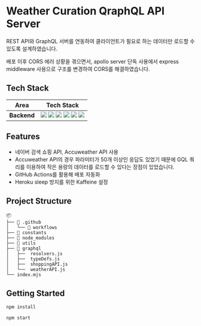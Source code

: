 # Weather Curation QraphQL API Server

REST API와 GraphQL 서버를 연동하여 클라이언트가 필요로 하는 데이터만 로드할 수 있도록 설계하였습니다.

배포 이후 CORS 에러 상황을 겪으면서, apollo server 단독 사용에서 express middleware 사용으로 구조를 변경하여 CORS를 해결하였습니다.

## Tech Stack

<div align=center>

|    Area     |                                                                                                                                                                                                                                                                         Tech Stack                                                                                                                                                                                                                                                                          |
| :---------: | :---------------------------------------------------------------------------------------------------------------------------------------------------------------------------------------------------------------------------------------------------------------------------------------------------------------------------------------------------------------------------------------------------------------------------------------------------------------------------------------------------------------------------------------------------------: |
| **Backend** | <img src="https://img.shields.io/badge/GraphQL-E10098.svg?style=for-the-badge&logo=Node.js&logoColor=white"> <img src="https://img.shields.io/badge/Node.js-339933.svg?style=for-the-badge&logo=Node.js&logoColor=white"> <img src="https://img.shields.io/badge/express-000000.svg?style=for-the-badge&logo=express&logoColor=white"> <img src="https://img.shields.io/badge/axios-5A29E4?style=for-the-badge&logo=axios&logoColor=white"> <img src="https://img.shields.io/badge/github_actions-2088FF?style=for-the-badge&logo=githubactions&logoColor=white"> <img src="https://img.shields.io/badge/heroku-430098?style=for-the-badge&logo=heroku&logoColor=white"> |

</div>

## Features

- 네이버 검색 쇼핑 API, Accuweather API 사용
- Accuweather API의 경우 파라미터가 50개 이상인 응답도 있었기 때문에 GQL 쿼리를 이용하여 작은 용량의 데이터를 로드할 수 있다는 장점이 있었습니다.
- GitHub Actions를 활용해 배포 자동화
- Heroku sleep 방지를 위한 Kaffeine 설정

## Project Structure

```
📦
├── 📂 .github
│   └── 📂 workflows
├── 📂 constants
├── 📂 node_modules
├── 📂 utils
├── 📂 graphql
│   ├──  resolvers.js
│   ├──  typeDefs.js
│   ├──  shoppingAPI.js
│   └──  weatherAPI.js
└── index.mjs
```

## Getting Started

```bash
npm install
```

```bash
npm start
```
